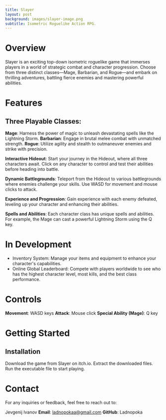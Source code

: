 ```yaml
---
title: Slayer
layout: post
background: images/slayer-image.png
subtitle: Isometric Roguelike Action RPG.
---
```


# Overview
Slayer is an exciting top-down isometric roguelike game that immerses players in a world of strategic combat and character progression. Choose from three distinct classes—Mage, Barbarian, and Rogue—and embark on thrilling adventures, battling fierce enemies and mastering powerful abilities.

# Features
## Three Playable Classes:
**Mage**: Harness the power of magic to unleash devastating spells like the Lightning Storm.
**Barbarian**: Engage in brutal melee combat with unmatched strength.
**Rogue**: Utilize agility and stealth to outmaneuver enemies and strike with precision.

**Interactive Hideout**: Start your journey in the Hideout, where all three characters await. Click on any character to control and test their abilities before heading into battle.

**Dynamic Battlegrounds**: Teleport from the Hideout to various battlegrounds where enemies challenge your skills. Use WASD for movement and mouse clicks to attack.

**Experience and Progression**: Gain experience with each enemy defeated, leveling up your character and enhancing their abilities.

**Spells and Abilities**: Each character class has unique spells and abilities. For example, the Mage can cast a powerful Lightning Storm using the Q key.

<p> 

# In Development

* Inventory System: Manage your items and equipment to enhance your character's capabilities.
* Online Global Leaderboard: Compete with players worldwide to see who has the highest character level, most kills, and the best class performance.

# Controls
**Movement**: WASD keys
**Attack**: Mouse click
**Special Ability (Mage)**: Q key

# Getting Started
## Installation
<p>Download the game from Slayer on itch.io.
Extract the downloaded files.
Run the executable file to start playing.<p>

# Contact
For any inquiries or feedback, feel free to reach out to:

Jevgenij Ivanov
**Email**: ladnopokaa@gmail.com
**GitHub**: Ladnopoka
